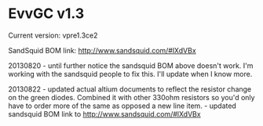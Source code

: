 EvvGC v1.3
==================

Current version: vpre1.3ce2

SandSquid BOM link: http://www.sandsquid.com/#lXdVBx

20130820 - until further notice the sandsquid BOM above doesn't work.  I'm working with the sandsquid
           people to fix this. I'll update when I know more.
           
20130822 - updated actual altium documents to reflect the resistor change on the green diodes.  Combined it with other 
           330ohm resistors so you'd only have to order more of the same as opposed a new line item.
         - updated sandsquid BOM link to http://www.sandsquid.com/#lXdVBx
